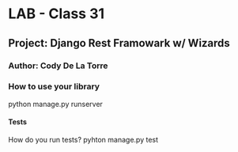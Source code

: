 # LAB - Class 31

## Project: Django Rest Framowark w/ Wizards

### Author: Cody De La Torre

### How to use your library

python manage.py runserver

#### Tests

How do you run tests? pyhton manage.py test
